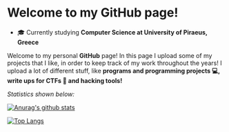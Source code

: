 # Welcome to my GitHub page!

- 🎓 Currently studying <b>Computer Science at University of Piraeus, Greece</b>

Welcome to my personal <b>GitHub</b> page! In this page I upload some of my projects that I like, in order to keep track of my work throughout the years!
I upload a lot of different stuff, like <b>programs and programming projects 💻, write ups for CTFs 🚩 and hacking tools!</b>

<i>Statistics shown below:</i>

[![Anurag's github stats](https://github-readme-stats.vercel.app/api?username=JimChr-R4GN4R&show_icons=true&theme=dark)](https://github.com/anuraghazra/github-readme-stats)


[![Top Langs](https://github-readme-stats.vercel.app/api/top-langs/?username=JimChr-R4GN4R&layout=compact&theme=dark)](https://github.com/anuraghazra/github-readme-stats)
